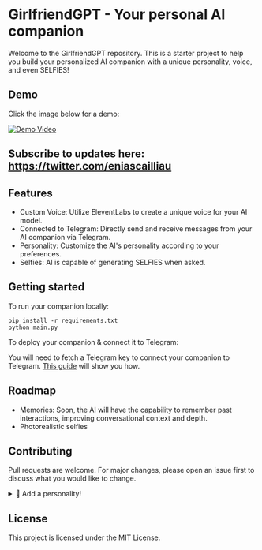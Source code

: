 # GirlfriendGPT - Your personal AI companion

Welcome to the GirlfriendGPT repository. This is a starter project to help you build your personalized AI companion with a unique personality, voice, and even SELFIES!

## Demo
Click the image below for a demo:

[![Demo Video](http://img.youtube.com/vi/LiN3D1QZGQw/0.jpg)](http://www.youtube.com/watch?v=LiN3D1QZGQw "Video Title")

## Subscribe to updates here: https://twitter.com/eniascailliau

## Features

* Custom Voice: Utilize EleventLabs to create a unique voice for your AI model.
* Connected to Telegram: Directly send and receive messages from your AI companion via Telegram.
* Personality: Customize the AI's personality according to your preferences.
* Selfies: AI is capable of generating SELFIES when asked.

## Getting started 

To run your companion locally:
```
pip install -r requirements.txt
python main.py 
```

To deploy your companion & connect it to Telegram:

You will need to fetch a Telegram key to connect your companion to Telegram. [This guide](/docs/register-telegram-bot.md) will show you how.


## Roadmap
* Memories: Soon, the AI will have the capability to remember past interactions, improving conversational context and depth.
* Photorealistic selfies

## Contributing
Pull requests are welcome. For major changes, please open an issue first to discuss what you would like to change.

<details>
  <summary>👀 Add a personality!</summary>
  <br>
Do you have a unique personality in mind for our AI model, GirlfriendGPT? Great! Here's a step-by-step guide on how to add it.

## Step 1: Define Your Personality
First, you'll need to define your personality. This is done by creating a new Python file in the src/personalities directory.

For example, if your personality is named "jane", you would create a file called `jane.py`. Inside this file, you would define the characteristics and behaviors that embody "jane". This could include her speaking style, responses to certain inputs, or any other defining features you envision.


## Step 2: Update __init__.py
Once you've created and fleshed out your personality file, it's time to make our codebase aware of it. Open __init__.py in the `src/personalities` directory.

Import your new personality at the top of the file and add your personality to the __all__ list:


```python
from .luna import luna
from .sacha import sacha
from .lucas import lucas  # This is your new personality

__all__ = [
    "sacha",
    "luna",
    "lucas",  # Add your personality here
    "get_personality"
]
```

Lastly, add your personality to the get_personality() function:

```python
def get_personality(name: str):
    try:
        return {
            "luna": luna,
            "sacha": sacha,
            "lucas": lucas  # Add your personality here
        }[name]
    except Exception:
        raise Exception("The personality you selected does not exist!")
```

And that's it! Now, whenever the `get_personality` function is called with the name of your personality, it will return the behaviors and characteristics defined in your personality file.

## Step 3: Test and Submit

Before you submit your new personality, please test it to ensure everything works as expected. If all is well, submit a Pull Request with your changes, and be sure to include the title "{name} - {description}" where {name} is your personality's name, and {description} is a brief explanation of the personality.

Good luck, and we can't wait to meet your new GirlfriendGPT personality!
</details>





## License
This project is licensed under the MIT License. 
